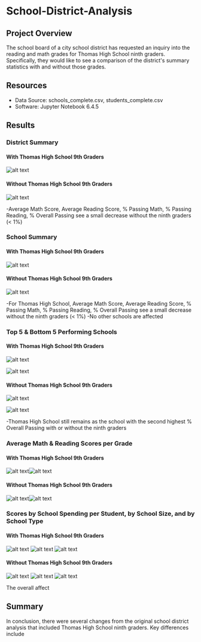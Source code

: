 # School-District-Analysis

## Project Overview
The school board of a city school district has requested an inquiry into the reading and math grades for Thomas High School ninth graders. Specifically, they would like to see a comparison of the district's summary statistics with and without those grades.

## Resources
- Data Source: schools_complete.csv, students_complete.csv
- Software: Jupyter Notebook 6.4.5

## Results

### District Summary
#### With Thomas High School 9th Graders
![alt text](https://github.com/thehatch4815162342/School_District_Analysis/blob/main/images/district_summary_1.png) 
#### Without Thomas High School 9th Graders
![alt text](https://github.com/thehatch4815162342/School_District_Analysis/blob/main/images/district_summary_2.png) 

-Average Math Score, Average Reading Score, % Passing Math, % Passing Reading, % Overall Passing see a small decrease without the ninth graders (< 1%)

### School Summary
#### With Thomas High School 9th Graders
![alt text](https://github.com/thehatch4815162342/School_District_Analysis/blob/main/images/school_summary_1.png) 
#### Without Thomas High School 9th Graders
![alt text](https://github.com/thehatch4815162342/School_District_Analysis/blob/main/images/school_summary_2.png)

-For Thomas High School, Average Math Score, Average Reading Score, % Passing Math, % Passing Reading, % Overall Passing see a small decrease without the ninth graders (< 1%)
-No other schools are affected

### Top 5 & Bottom 5 Performing Schools
#### With Thomas High School 9th Graders
![alt text](https://github.com/thehatch4815162342/School_District_Analysis/blob/main/images/top_5_1.png) 

![alt text](https://github.com/thehatch4815162342/School_District_Analysis/blob/main/images/bottom_5_1.png) 
#### Without Thomas High School 9th Graders
![alt text](https://github.com/thehatch4815162342/School_District_Analysis/blob/main/images/top_5_2.png) 

![alt text](https://github.com/thehatch4815162342/School_District_Analysis/blob/main/images/bottom_5_2.png) 

-Thomas High School still remains as the school with the second highest % Overall Passing with or without the ninth graders

### Average Math & Reading Scores per Grade
#### With Thomas High School 9th Graders
![alt text](https://github.com/thehatch4815162342/School_District_Analysis/blob/main/images/math_average_1.png)![alt text](https://github.com/thehatch4815162342/School_District_Analysis/blob/main/images/math_average_1.png)
#### Without Thomas High School 9th Graders
![alt text](https://github.com/thehatch4815162342/School_District_Analysis/blob/main/images/math_average_2.png)![alt text](https://github.com/thehatch4815162342/School_District_Analysis/blob/main/images/math_average_2.png)

### Scores by School Spending per Student, by School Size, and by School Type
#### With Thomas High School 9th Graders
![alt text](https://github.com/thehatch4815162342/School_District_Analysis/blob/main/images/school_spending_1.png) 
![alt text](https://github.com/thehatch4815162342/School_District_Analysis/blob/main/images/school_size_1.png)
![alt text](https://github.com/thehatch4815162342/School_District_Analysis/blob/main/images/school_type_1.png)
#### Without Thomas High School 9th Graders
![alt text](https://github.com/thehatch4815162342/School_District_Analysis/blob/main/images/school_spending_2.png) 
![alt text](https://github.com/thehatch4815162342/School_District_Analysis/blob/main/images/school_size_2.png)
![alt text](https://github.com/thehatch4815162342/School_District_Analysis/blob/main/images/school_type_2.png)

The overall affect 
 
## Summary
In conclusion, there were several changes from the original school district analysis that included Thomas High School ninth graders. Key differences include



